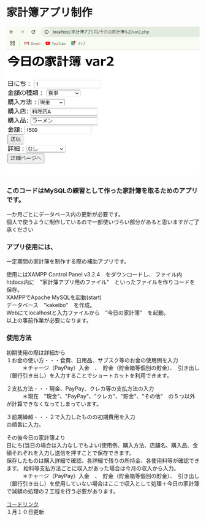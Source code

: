 
<html>
<meta http-equiv="Content-Type" content="text/html; charset=UTF-8">
<head><h1>家計簿アプリ制作</h1></head>
<body>
   
<img src="今日の家計簿使用例.png">

<p><h3>このコードはMySQLの練習として作った家計簿を取るためのアプリです。</h3>
一か月ごとにデータベース内の更新が必要です。<br>
個人で使うように制作しているので一部使いづらい部分があると思いますがご了承ください<br></p>

<p><h3>アプリ使用には、</h3>
一定期間の家計簿を制作する際の補助アプリです。<br>

使用にはXAMPP Control Panel v3.2.4　をダウンロードし、
ファイル内　htdocs内に　"家計簿アプリ用のファイル"　といったファイルを作りコードを保存。<br>
XAMPPでApache MySQLを起動(start)<br>
データベース　"kakeibo"　を作成。<br>
Webにてlocalhostと入力ファイルから　”今日の家計簿”　を起動。<br>
以上の事前作業が必要になります。<br></p>

<p><h3>使用方法</h3>
初期使用の際は詳細から<br>
１お金の使い方・・・食費、日用品、サブスク等のお金の使用例を入力<br>
　　　＊チャージ（PayPay）入金　、　貯金（貯金箱等個別の貯金）、　引き出し（銀行引き出し）を入力することでショートカットを利用できます。<br>
   
２支払方法・・・現金、PayPay、クレカ等の支払方法の入力<br>
　　　＊現在　"現金"、"PayPay"、"クレカ"、"貯金"、"その他"　の５つ以外が計算できなくなってしまっています。<br>
   
３前期繰越・・・２で入力したものの初期費用を入力<br>
の順番に入力。<br>

その後今日の家計簿より<br>
日にち(当日の場合は入力なしでもよい)使用例、購入方法、店舗名、購入品、金額それぞれを入力し送信を押すことで保存できます。<br>
保存したものは購入詳細で確認、各詳細で残りの所持金、各使用料等が確認できます。
給料等支払方法ごとに収入があった場合は今月の収入から入力。<br>
　　　＊チャージ（PayPay）入金　、　貯金（貯金箱等個別の貯金）、　引き出し（銀行引き出し）を使用していない場合はここで収入として処理＋今日の家計簿で減額の処理の２工程を行う必要があります。<br></p>

<a href="https://github.com/a23i246/teisyutuyou.git">コードリンク</a><br>
１月１０日更新<br>
</body>
</html>







